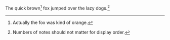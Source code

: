 The quick brown[^4] fox jumped over the lazy dogs.[^1]

[^1]: Numbers of notes should not matter for display order.
[^4]: Actually the fox was kind of orange.
